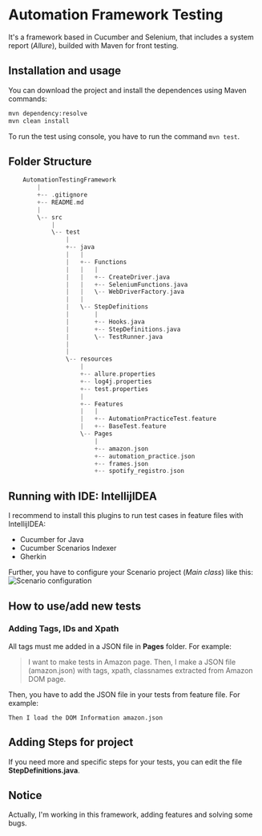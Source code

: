 # Automation Framework Testing
It's a framework based in Cucumber and Selenium, that includes a system report (_Allure_), builded with Maven for front testing.

##  Installation and usage
You can download the project and install the dependences using Maven commands:
~~~bash
mvn dependency:resolve
mvn clean install
~~~

To run the test using console, you have to run the command `mvn test`.

## Folder Structure

~~~cpp
    AutomationTestingFramework
        |
        +-- .gitignore
        +-- README.md
        |
        \-- src
            |
            \-- test
                |
                +-- java
                |   |
                |   +-- Functions
                |   |   |
                |   |   +-- CreateDriver.java
                |   |   +-- SeleniumFunctions.java
                |   |   \-- WebDriverFactory.java
                |   |
                |   \-- StepDefinitions
                |       |
                |       +-- Hooks.java
                |       +-- StepDefinitions.java
                |       \-- TestRunner.java
                |
                |     
                \-- resources
                    |
                    +-- allure.properties
                    +-- log4j.properties
                    +-- test.properties
                    |
                    +-- Features
                    |   |
                    |   +-- AutomationPracticeTest.feature
                    |   +-- BaseTest.feature
                    \-- Pages
                        |
                        +-- amazon.json
                        +-- automation_practice.json
                        +-- frames.json
                        +-- spotify_registro.json 
~~~

## Running with IDE: IntellijIDEA
I recommend to install this plugins to run test cases in feature files with IntellijIDEA:
- Cucumber for Java
- Cucumber Scenarios Indexer
- Gherkin

Further, you have to configure your Scenario project (_Main class_) like this:
![Scenario configuration](https://i.imgur.com/8Pn77MV.png)

##  How to use/add new tests
### Adding Tags, IDs and Xpath
All tags must me added in a JSON file in **Pages** folder. For example:
> I want to make tests in Amazon page. Then, I make a JSON file (amazon.json) with 
> tags, xpath, classnames extracted from Amazon DOM page.  

Then, you have to add the JSON file in your tests from feature file. For example:
~~~gherkin
Then I load the DOM Information amazon.json
~~~

## Adding Steps for project
If you need more and specific steps for your tests, you can edit the file **StepDefinitions.java**.

##  Notice
Actually, I'm working in this framework, adding features and solving some bugs. 



